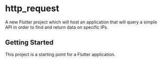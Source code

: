 # http_request

A new Flutter project which will host an application that will query a simple API in order to find and return data on specific IPs. 
## Getting Started

This project is a starting point for a Flutter application.
